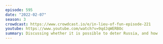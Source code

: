 ```yaml
---
episode: 595
date: "2022-02-07"
season: 3
crowdcast: https://www.crowdcast.io/e/in-lieu-of-fun-episode-221
youtube: https://www.youtube.com/watch?v=9qdJqWERBOc
summary: Discussing whether it is possible to deter Russia, and how
---
```

